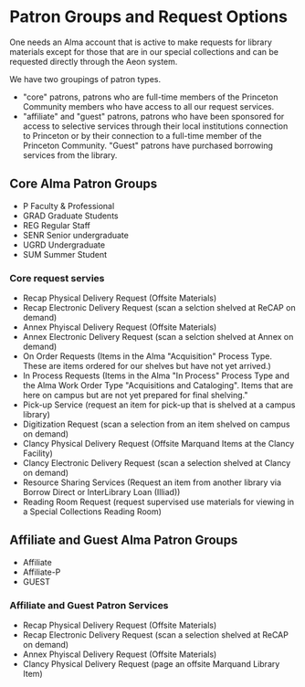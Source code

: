 # Patron Groups and Request Options

One needs an Alma account that is active to make requests for library materials except for those that are in our special collections and can be requested directly through the Aeon system. 

We have two groupings of patron types. 

* "core" patrons, patrons who are full-time members of the Princeton Community members who have access to all our request services. 
* "affiliate" and "guest" patrons, patrons who have been sponsored for access to selective services through their local institutions connection to Princeton or by their connection to a full-time member of the Princeton Community. "Guest" patrons have purchased borrowing services from the library.

## Core Alma Patron Groups

* P Faculty & Professional
* GRAD Graduate Students
* REG Regular Staff
* SENR Senior undergraduate
* UGRD Undergraduate
* SUM Summer Student

### Core request servies

* Recap Physical Delivery Request (Offsite Materials)
* Recap Electronic Delivery Request (scan a selction shelved at ReCAP on demand)
* Annex Phyiscal Delivery Request (Offsite Materials)
* Annex Electronic Delivery Request (scan a selction shelved at Annex on demand)
* On Order Requests (Items in the Alma "Acquisition" Process Type. These are items ordered for our shelves but have not yet arrived.)
* In Process Requests (Items in the Alma "In Process" Process Type and the Alma Work Order Type "Acquisitions and Cataloging". Items that are here on campus but are not yet prepared for final shelving."
* Pick-up Service (request an item for pick-up that is shelved at a campus library)
* Digitization Request (scan a selection from an item shelved on campus on demand)
* Clancy Physical Delivery Request (Offsite Marquand Items at the Clancy Facility)
* Clancy Electronic Delivery Request (scan a selection shelved at Clancy on demand)
* Resource Sharing Services (Request an item from another library via Borrow Direct or InterLibrary Loan (Illiad))
* Reading Room Request (request supervised use materials for viewing in a Special Collections Reading Room)

## Affiliate and Guest Alma Patron Groups

* Affiliate
* Affiliate-P 
* GUEST

### Affiliate and Guest Patron Services 

* Recap Physical Delivery Request (Offsite Materials)
* Recap Electronic Delivery Request (scan a selection shelved at ReCAP on demand)
* Annex Phyiscal Delivery Request (Offsite Materials)
* Clancy Physical Delivery Request (page an offsite Marquand Library Item)
